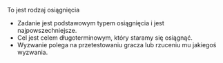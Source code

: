 To jest rodzaj osiągnięcia

* Zadanie jest podstawowym typem osiągnięcia i jest najpowszechniejsze.
* Cel jest celem długoterminowym, który staramy się osiągnąć.
* Wyzwanie polega na przetestowaniu gracza lub rzuceniu mu jakiegoś wyzwania.